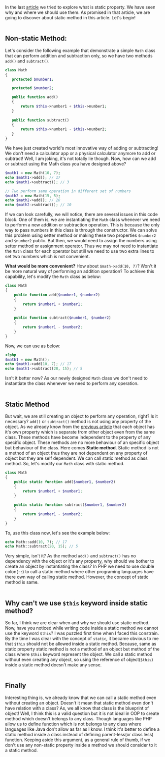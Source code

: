 In the last [article](http://imranic.me/article/10/what-is-static-property?-when-should-we-use-static-property?) we
tried to explore what is static property. We have seen why and where we should use them. As promised in that
article, we are going to discover about static method in this article. Let's begin!
<br><br>

## Non-static Method:
Let's consider the following example that demonstrate a simple `Math` class that can perform addition and subtraction
only, so we have two methods `add()` and `subtract()`.

 ```php
class Math
{
    protected $number1;

    protected $number2;

    public function add()
    {
        return $this->number1 + $this->number1; 
    }
    
    public function subtract()
    {
        return $this->number1 - $this->number2;
    }
}
```

We have just created world's most innovative way of adding or subtracting! We don't need a calculator app or
a physical calculator anymore to add or subtract! Well, I am joking, it's not totally lie though. Now, how can we add
or subtract using the Math class you have designed above?

```php
$math1 = new Math(10, 7);
echo $math1->add(); // 17
echo $math1->subtract(); // 3

// Two perform same operation in different set of numbers
$math2 = new Math(15, 5);
echo $math2->add(); // 20
echo $math2->subtract(); // 10
``` 
If we can look carefully, we will notice, there are several issues in this code block.
One of them is, we are instantiating the `Math` class whenever we need to perform a new addition or subtraction
operation. This is because the only way to pass numbers in this class is through the constructor. We can solve this
problem using setter method or making these two properties `$number2` and `$number2` public. But then, we would need
to assign the numbers using setter method or assignment operator. Thus we may not need to instantiate the `Math` class
for each operator but still we need to use two extra lines to set two numbers which is not convenient.

**What would be more convenient?**
How about `$math->add(10, 7)`? Won't it be more natural way of performing an addition operation?
To achieve this capability, let's modify the `Math` class as below:

```php
class Math
{
    public function add($number1, $number2)
    {
        return $number1 + $number1; 
    }
    
    public function subtract($number1, $number2)
    {
        return $number1 - $number2;
    }
}
```

Now, we can use as below:

```php
<?php
$math1 = new Math();
echo $math1->add(10, 7); // 17
echo $math1->subtract(20, 15); // 5
``` 

Isn't it better now? As our newly designed `Math` class we don't need to instantiate the class whenever we need to
perform any operation.
<br><br>

## Static Method
But wait, we are still creating an object to perform any operation, right? Is it necessary?
`add()` or `subtract()` method is not using any property of the object. As we already know from the
[previous article](http://imranic.me/article/10/what-is-static-property?-when-should-we-use-static-property?)
that each object has it's own property which is separate from other object even from the same class. These methods
have become independent to the property of any specific object. These methods are no more behaviour of an specific
object but behaviour of the class. Here comes **Static method**. Static method is not a method of an object thus they
are not dependent on any property of object but they are self dependent. We can call static method as class method. So,
let's modify our `Math` class with static method.

```php
class Math
{
    public static function add($number1, $number2)
    {
        return $number1 + $number1; 
    }
    
    public static function subtract($number1, $number2)
    {
        return $number1 - $number2;
    }
}
```

To, use this class now, let's see the example below:

```php
echo Math::add(10, 7); // 17
echo Math::subtract(20, 15); // 5
```    

Very simple, isn't it? As the method `add()` and `subtract()` has no dependency with the object or it's any property,
why should we bother to create an object by instantiating the class? In PHP we need to use double colon(`::`) to call
a static method where other programing languages have there own way of calling static method. However, the concept
of static method is same.
<br><br>

## Why can't we use `$this` keyword inside static method?
So far, I think we are clear when and why we should use static method. Now, have you noticed while writing code
inside a static method we cannot use the keyword `$this`? I was puzzled first time when I faced this constrain. By
the time I was clear with the concept of `static`, it became obvious to me that `$this` should not be allowed
inside a static method. Because, same as static property static method is not a method of an object but method of the
class where `$this` keyword represent the object. We call a static method without even creating any object, so using
the reference of object(`$this`) inside a static method doesn't make any sense.
<br><br>

## Finally
Interesting thing is, we already know that we can call a static method even without creating an object. Doesn't it mean
that static method even don't have relation with a class? As, we all know that class is the blueprint of object!
Well, I think this is a valid question but it is not ideal in OOP to create method which doesn't belongs to any class.
Though languages like PHP allow us to define function which is not belongs to any class where languages like Java don't
allow as far as I know. I think it's better to define a static method inside a class instead of defining
parent-less(or class less) function. Keeping aside this argument, as a general rule of thumb, if we don't use any
non-static property inside a method we should consider to it a static method. 
